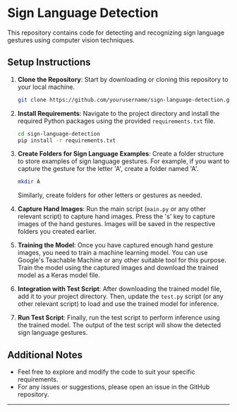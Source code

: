 # Sign Language Detection

This repository contains code for detecting and recognizing sign language gestures using computer vision techniques.

## Setup Instructions

1. **Clone the Repository**: Start by downloading or cloning this repository to your local machine.

    ```bash
    git clone https://github.com/yourusername/sign-language-detection.git
    ```

2. **Install Requirements**: Navigate to the project directory and install the required Python packages using the provided `requirements.txt` file.

    ```bash
    cd sign-language-detection
    pip install -r requirements.txt
    ```

3. **Create Folders for Sign Language Examples**: Create a folder structure to store examples of sign language gestures. For example, if you want to capture the gesture for the letter 'A', create a folder named 'A'.

    ```bash
    mkdir A
    ```

    Similarly, create folders for other letters or gestures as needed.

4. **Capture Hand Images**: Run the main script (`main.py` or any other relevant script) to capture hand images. Press the 's' key to capture images of the hand gestures. Images will be saved in the respective folders you created earlier.

5. **Training the Model**: Once you have captured enough hand gesture images, you need to train a machine learning model. You can use Google's Teachable Machine or any other suitable tool for this purpose. Train the model using the captured images and download the trained model as a Keras model file.

6. **Integration with Test Script**: After downloading the trained model file, add it to your project directory. Then, update the `test.py` script (or any other relevant script) to load and use the trained model for inference.

7. **Run Test Script**: Finally, run the test script to perform inference using the trained model. The output of the test script will show the detected sign language gestures.

## Additional Notes

- Feel free to explore and modify the code to suit your specific requirements.
- For any issues or suggestions, please open an issue in the GitHub repository.

---
